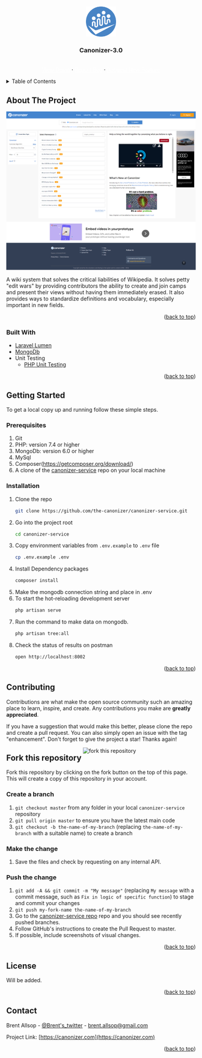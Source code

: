 <div id="top"></div>

<!-- PROJECT LOGO -->
<br />
<div align="center">
  <a href="https://canonizer.com">
    <img src="https://github.com/shahab-ramzan/read-me/blob/main/canonizer-fav.png" alt="Logo" width='80' >
  </a>
  <h3 align="center">Canonizer-3.0</h3>

  <p align="center">
    <br />
    <a href="https://canonizer.com/" style="color: #FFF;">View Demo</a>
    ·
    <a href="https://github.com/the-canonizer/canonizer-service/issues" style="color: #FFF;">Report Bug</a>
    ·
    <a href="https://github.com/the-canonizer/canonizer-service/issues" style="color: #FFF;">Request New Feature</a>
  </p>
</div>

<!-- TABLE OF CONTENTS -->
<details>
  <summary>Table of Contents</summary>
  <ol>
    <li>
      <a href="#about-the-project">About The Project</a>
      <ul>
        <li><a href="#built-with">Built With</a></li>
      </ul>
    </li>
    <li>
      <a href="#getting-started">Getting Started</a>
      <ul>
        <li><a href="#prerequisites">Prerequisites</a></li>
        <li><a href="#installation">Installation</a></li>
      </ul>
    </li>
    <li>
      <a href="#contributing">Contributing</a>
      <ul>
        <li><a href="#Fork-this-repository">Fork this repository</a></li>
        <li><a href="#Create-a-branch">Create a branch</a></li>
        <li><a href="#Make-the-change">Make the change</a></li>
        <li><a href="#Push-the-change">Push the change</a></li>
      </ul>
    </li>
    <li><a href="#license">License</a></li>
    <li><a href="#contact">Contact</a></li>
  </ol>
</details>

<!-- ABOUT THE PROJECT -->

## About The Project

[![Product Name Screen Shot][product-screenshot]](https://canonizer.com)

A wiki system that solves the critical liabilities of Wikipedia. It solves petty "edit wars" by providing contributors the ability to create and join camps and present their views without having them immediately erased. It also provides ways to standardize definitions and vocabulary, especially important in new fields.

<p align="right">(<a href="#top">back to top</a>)</p>

### Built With

- [Laravel Lumen](https://lumen.laravel.com/docs/8.x)
- [MongoDb](https://www.mongodb.com/)
- Unit Testing
  - [PHP Unit Testing](https://phpunit.de/)

<p align="right">(<a href="#top">back to top</a>)</p>

<!-- GETTING STARTED -->

## Getting Started

To get a local copy up and running follow these simple steps.

### Prerequisites

1. Git
2. PHP: version 7.4 or higher
3. MongoDb: version 6.0 or higher 
4. MySql
5. Composer(https://getcomposer.org/download/) 
5. A clone of the [canonizer-service](https://github.com/the-canonizer/canonizer-service) repo on your local machine

### Installation

1. Clone the repo
   ```sh
   git clone https://github.com/the-canonizer/canonizer-service.git
   ```
2. Go into the project root
   ```sh
   cd canonizer-service
   ```
3. Copy environment variables from `.env.example` to `.env` file
   ```sh
   cp .env.example .env
   ```
4. Install Dependency packages
   ```sh
   composer install
   ```
5. Make the mongodb connection string and place in .env
6. To start the hot-reloading development server
   ```sh
   php artisan serve
   ```
7. Run the command to make data on mongodb.
   ```sh
   php artisan tree:all
   ```
8. Check the status of results on postman
   ```sh
   open http://localhost:8002 
   ```

<p align="right">(<a href="#top">back to top</a>)</p>

<!-- CONTRIBUTING -->

## Contributing

Contributions are what make the open source community such an amazing place to learn, inspire, and create. Any contributions you make are **greatly appreciated**.

If you have a suggestion that would make this better, please clone the repo and create a pull request. You can also simply open an issue with the tag "enhancement".
Don't forget to give the project a star! Thanks again!

<img align="right" width="300" src="https://firstcontributions.github.io/assets/Readme/fork.png" alt="fork this repository" />

## Fork this repository

Fork this repository by clicking on the fork button on the top of this page.
This will create a copy of this repository in your account.

### Create a branch

1. `git checkout master` from any folder in your local `canonizer-service` repository
2. `git pull origin master` to ensure you have the latest main code
3. `git checkout -b the-name-of-my-branch` (replacing `the-name-of-my-branch` with a suitable name) to create a branch

<!--
1. Clone the Project
2. Create your Feature Branch (`git checkout -b feature/AmazingFeature`)
3. Pretiffy the code for standard indendation (`npm run format`)
4. Make sure no one test case is being failed (`npm run test`)
5. Make sure Build is created successfuly (`npm run build`)
6. Commit your Changes (`git commit -m 'Add some AmazingFeature'`)
7. Push to the Branch (`git push origin feature/AmazingFeature`)
8. Open a Pull Request
 -->

### Make the change

1. Save the files and check by requesting on any internal API.

### Push the change

1. `git add -A && git commit -m "My message"` (replacing `My message` with a commit message, such as `Fix in logic of specific function`) to stage and commit your changes
2. `git push my-fork-name the-name-of-my-branch`
3. Go to the [canonizer-service repo](https://github.com/the-canonizer/canonizer-service) repo and you should see recently pushed branches.
4. Follow GitHub's instructions to create the Pull Request to master.
5. If possible, include screenshots of visual changes.

<p align="right">(<a href="#top">back to top</a>)</p>

<!-- LICENSE -->

## License

Will be added.

<!--
Distributed under the MIT License. See `LICENSE.txt` for more information.
 -->
<p align="right">(<a href="#top">back to top</a>)</p>

<!-- CONTACT -->

## Contact

Brent Allsop - [@Brent's_twitter](https://twitter.com/your_username) - brent.allsop@gmail.com

Project Link: [https://canonizer.com](https://canonizer.com)

<p align="right">(<a href="#top">back to top</a>)</p>

<!-- MARKDOWN LINKS & IMAGES -->
<!-- https://www.markdownguide.org/basic-syntax/#reference-style-links -->

[product-screenshot]: https://github.com/shahab-ramzan/read-me/blob/main/Canonizer%20(1).png
